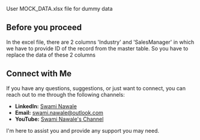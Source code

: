 User MOCK_DATA.xlsx file for dummy data

## Before you proceed

In the excel file, there are 2 columns 'Industry' and 'SalesManager' in which we have to provide ID of the record from the master table. So you have to replace the data of these 2 columns

## Connect with Me

If you have any questions, suggestions, or just want to connect, you can reach out to me through the following channels:

- **LinkedIn:** [Swami Nawale](https://www.linkedin.com/in/swaminawale/)
- **Email:** swami.nawale@outlook.com
- **YouTube:** [Swami Nawale's Channel](https://www.youtube.com/channel/UC4hxCifc4RFPPbUPxE9oO0w)

I'm here to assist you and provide any support you may need.
